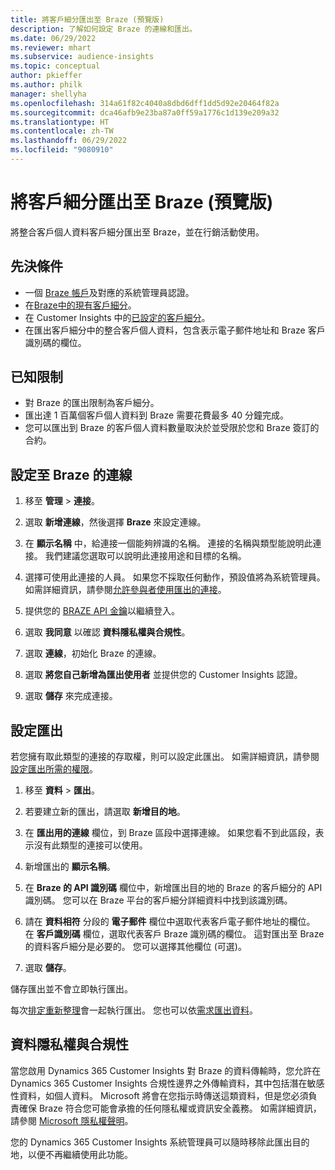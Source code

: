 ```yaml
---
title: 將客戶細分匯出至 Braze (預覽版)
description: 了解如何設定 Braze 的連線和匯出。
ms.date: 06/29/2022
ms.reviewer: mhart
ms.subservice: audience-insights
ms.topic: conceptual
author: pkieffer
ms.author: philk
manager: shellyha
ms.openlocfilehash: 314a61f82c4040a8dbd6dff1dd5d92e20464f82a
ms.sourcegitcommit: dca46afb9e23ba87a0ff59a1776c1d139e209a32
ms.translationtype: HT
ms.contentlocale: zh-TW
ms.lasthandoff: 06/29/2022
ms.locfileid: "9080910"
---
```

# <a name="export-segments-to-braze-preview"></a>將客戶細分匯出至 Braze (預覽版)

將整合客戶個人資料客戶細分匯出至 Braze，並在行銷活動使用。

## <a name="prerequisites"></a>先決條件

- 一個 [Braze 帳戶](https://www.braze.com/)及對應的系統管理員認證。
- 在[Braze中的現有客戶細分](https://www.braze.com/docs/user_guide/engagement_tools/segments/creating_a_segment/)。
- 在 Customer Insights 中的[已設定的客戶細分](segments.md)。
- 在匯出客戶細分中的整合客戶個人資料，包含表示電子郵件地址和 Braze 客戶識別碼的欄位。

## <a name="known-limitations"></a>已知限制

- 對 Braze 的匯出限制為客戶細分。
- 匯出達 1 百萬個客戶個人資料到 Braze 需要花費最多 40 分鐘完成。
- 您可以匯出到 Braze 的客戶個人資料數量取決於並受限於您和 Braze 簽訂的合約。

## <a name="set-up-connection-to-braze"></a>設定至 Braze 的連線

1. 移至 **管理** > **連接**。

1. 選取 **新增連線**，然後選擇 **Braze** 來設定連線。

1. 在 **顯示名稱** 中，給連接一個能夠辨識的名稱。 連接的名稱與類型能說明此連接。 我們建議您選取可以說明此連接用途和目標的名稱。

1. 選擇可使用此連接的人員。 如果您不採取任何動作，預設值將為系統管理員。 如需詳細資訊，請參閱[允許參與者使用匯出的連接](connections.md#allow-contributors-to-use-a-connection-for-exports)。

1. 提供您的 [BRAZE API 金鑰](https://www.braze.com/docs/api/basics/)以繼續登入。

1. 選取 **我同意** 以確認 **資料隱私權與合規性**。

1. 選取 **連線**，初始化 Braze 的連線。

1. 選取 **將您自己新增為匯出使用者** 並提供您的 Customer Insights 認證。

1. 選取 **儲存** 來完成連接。

## <a name="configure-an-export"></a>設定匯出

若您擁有取此類型的連接的存取權，則可以設定此匯出。 如需詳細資訊，請參閱[設定匯出所需的權限](export-destinations.md#set-up-a-new-export)。

1. 移至 **資料** > **匯出**。

1. 若要建立新的匯出，請選取 **新增目的地**。

1. 在 **匯出用的連線** 欄位，到 Braze 區段中選擇連線。 如果您看不到此區段，表示沒有此類型的連接可以使用。  

1. 新增匯出的 **顯示名稱**。

1. 在 **Braze 的 API 識別碼** 欄位中，新增匯出目的地的 Braze 的客戶細分的 API 識別碼。 您可以在 Braze 平台的客戶細分詳細資料中找到該識別碼。

1. 請在 **資料相符** 分段的 **電子郵件** 欄位中選取代表客戶電子郵件地址的欄位。 在 **客戶識別碼** 欄位，選取代表客戶 Braze 識別碼的欄位。 這對匯出至 Braze 的資料客戶細分是必要的。 您可以選擇其他欄位 (可選)。

1. 選取 **儲存**。

儲存匯出並不會立即執行匯出。

每次[排定重新整理](system.md#schedule-tab)會一起執行匯出。 您也可以依[需求匯出資料](export-destinations.md#run-exports-on-demand)。 


## <a name="data-privacy-and-compliance"></a>資料隱私權與合規性

當您啟用 Dynamics 365 Customer Insights 對 Braze 的資料傳輸時，您允許在 Dynamics 365 Customer Insights 合規性邊界之外傳輸資料，其中包括潛在敏感性資料，如個人資料。 Microsoft 將會在您指示時傳送這類資料，但是您必須負責確保 Braze 符合您可能會承擔的任何隱私權或資訊安全義務。 如需詳細資訊，請參閱 [Microsoft 隱私權聲明](https://go.microsoft.com/fwlink/?linkid=396732)。

您的 Dynamics 365 Customer Insights 系統管理員可以隨時移除此匯出目的地，以便不再繼續使用此功能。
